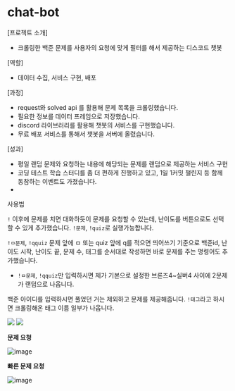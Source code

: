 # chat-bot
[프로젝트 소개] 

- 크롤링한 백준 문제를 사용자의 요청에 맞게 필터를 해서 제공하는 디스코드 챗봇

[역할] 

- 데이터 수집, 서비스 구현, 배포

[과정] 

- request와 solved api 를 활용해 문제 목록을 크롤링했습니다.
- 필요한 정보를 데이터 프레임으로 저장했습니다.
- discord 라이브러리를 활용해 챗봇의 서비스를 구현했습니다.
- 무료 배포 서비스를 통해서 챗봇을 서버에 올렸습니다.

[성과] 

- 평일 랜덤 문제와 요청하는 내용에 해당되는 문제를 랜덤으로 제공하는 서비스 구현
- 코딩 테스트 학습 스터디를 좀 더 편하게 진행하고 있고, 1일 1커밋 챌린지 등 함께 동참하는 이벤트도 가졌습니다.
- 

사용법

`!` 이후에 문제를 치면 대화하듯이 문제를 요청할 수 있는데, 난이도를 버튼으로도 선택할 수 있게 추가했습니다. `!문제`, `!quiz`로 실행가능합니다.

`!ㅁ문제`, `!qquiz`
문제 앞에 ㅁ 또는 quiz 앞에 q를 적으면  띄어쓰기 기준으로 백준id, 난이도 시작, 난이도 끝, 문제 수, 태그를 순서대로 작성하면 바로 문제를 주는 명령어도 추가했습니다.
+ `!ㅁ문제`, `!qquiz`만 입력하시면 제가 기본으로 설정한 브론즈4~실버4 사이에 2문제가 랜덤으로 나옵니다.

백준 아이디를 입력하시면 풀었던 거는 제외하고 문제를 제공해줍니다.
`!태그`라고 하시면 크롤링해온 태그 이름 일부가 나옵니다.

<div className="text-center my-4 border border-black flex flex-wrap justify-center w-2/3 m-auto">
    <img src='https://github.com/k4west/chat-bot/assets/125423305/17780500-f2da-4401-b599-bee22219488a'/>
    <img src='https://github.com/k4west/chat-bot/assets/125423305/5d3cf327-1d41-4645-aaad-87cc1ab86e8d'/>
</div>


**문제 요청**

![image](https://github.com/k4west/chat-bot/assets/125423305/e54fa654-ac93-46fd-9414-def6f2134dee)


**빠른 문제 요청**

![image](https://github.com/k4west/chat-bot/assets/125423305/09f66fdb-9644-4733-94a6-a858703fd229)

